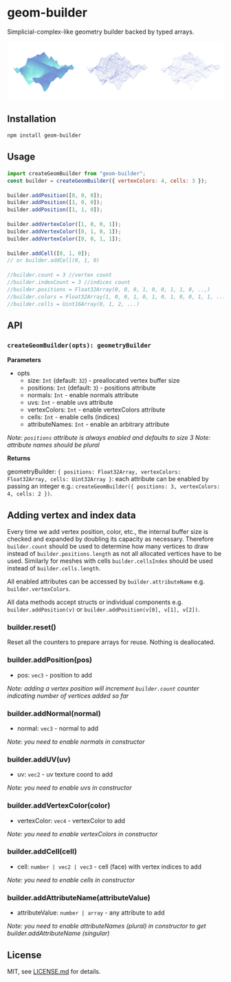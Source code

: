 # geom-builder

Simplicial-complex-like geometry builder backed by typed arrays.

![](screenshot.png)

## Installation

```bash
npm install geom-builder
```

## Usage

```js
import createGeomBuilder from "geom-builder";
const builder = createGeomBuilder({ vertexColors: 4, cells: 3 });

builder.addPosition([0, 0, 0]);
builder.addPosition([1, 0, 0]);
builder.addPosition([1, 1, 0]);

builder.addVertexColor([1, 0, 0, 1]);
builder.addVertexColor([0, 1, 0, 1]);
builder.addVertexColor([0, 0, 1, 1]);

builder.addCell([0, 1, 0]);
// or builder.addCell(0, 1, 0)

//builder.count = 3 //vertex count
//builder.indexCount = 3 //indices count
//builder.positions = Float32Array(0, 0, 0, 1, 0, 0, 1, 1, 0, ..,)
//builder.colors = Float32Array(1, 0, 0, 1, 0, 1, 0, 1, 0, 0, 1, 1, ...)
//builder.cells = Uint16Array(0, 1, 2, ...)
```

## API

### `createGeomBuilder(opts): geometryBuilder`

**Parameters**

- opts
  - size: `Int` (default: `32`) - preallocated vertex buffer size
  - positions: `Int` (default: `3`) - positions attribute
  - normals: `Int` - enable normals attribute
  - uvs: `Int` - enable uvs attribute
  - vertexColors: `Int` - enable vertexColors attribute
  - cells: `Int` - enable cells (indices)
  - attributeNames: `Int` - enable an arbitrary attribute

_Note: `positions` attribute is always enabled and defaults to size 3_
_Note: attribute names should be plural_

**Returns**

geometryBuilder: `{ positions: Float32Array, vertexColors: Float32Array, cells: Uint32Array }`: each attribute can be enabled by passing an integer e.g.: `createGeomBuilder({ positions: 3, vertexColors: 4, cells: 2 })`.

## Adding vertex and index data

Every time we add vertex position, color, etc., the internal buffer size is checked and expanded by doubling its capacity as necessary. Therefore `builder.count` should be used to determine how many vertices to draw instead of `builder.positions.length` as not all allocated vertices have to be used. Similarly for meshes with cells `builder.cellsIndex` should be used instead of `builder.cells.length`.

All enabled attributes can be accessed by `builder.attributeName` e.g. `builder.vertexColors`.

All data methods accept structs or individual components e.g. `builder.addPosition(v)` or `builder.addPosition(v[0], v[1], v[2])`.

### builder.reset()

Reset all the counters to prepare arrays for reuse. Nothing is deallocated.

### builder.addPosition(pos)

- pos: `vec3` - position to add

_Note: adding a vertex position will increment `builder.count` counter indicating number of vertices added so far_

### builder.addNormal(normal)

- normal: `vec3` - normal to add

_Note: you need to enable normals in constructor_

### builder.addUV(uv)

- uv: `vec2` - uv texture coord to add

_Note: you need to enable uvs in constructor_

### builder.addVertexColor(color)

- vertexColor: `vec4` - vertexColor to add

_Note: you need to enable vertexColors in constructor_

### builder.addCell(cell)

- cell: `number | vec2 | vec3` - cell (face) with vertex indices to add

_Note: you need to enable cells in constructor_

### builder.addAttributeName(attributeValue)

- attributeValue: `number | array` - any attribute to add

_Note: you need to enable attributeNames (plural) in constructor to get builder.addAttributeName (singular)_

## License

MIT, see [LICENSE.md](http://github.com/vorg/geom-builder/blob/master/LICENSE.md) for details.
